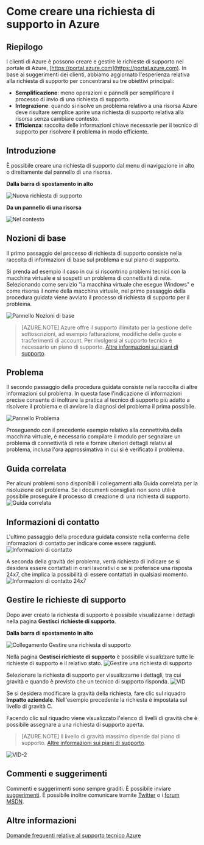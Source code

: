 <properties
	 pageTitle="Come creare una richiesta di supporto di Azure | Microsoft Azure"
	 description="Come creare una richiesta di supporto di Azure."
	 services="Azure Supportability"
	 documentationCenter=""
	 authors="ganganarayanan"
	 manager="scotthit"
	 editor=""/>

<tags
	 ms.service="azure-supportability"
	 ms.workload="na"
	 ms.tgt_pltfrm="na"
	 ms.devlang="na"
	 ms.topic="article"
	 ms.date="07/25/2016"
	 ms.author="gangan"/>  

# Come creare una richiesta di supporto in Azure

## Riepilogo
I clienti di Azure è possono creare e gestire le richieste di supporto nel portale di Azure, [https://portal.azure.com](https://portal.azure.com). In base ai suggerimenti dei clienti, abbiamo aggiornato l'esperienza relativa alla richiesta di supporto per concentrarsi su tre obiettivi principali:

- **Semplificazione**: meno operazioni e pannelli per semplificare il processo di invio di una richiesta di supporto.
- **Integrazione**: quando si risolve un problema relativo a una risorsa Azure deve risultare semplice aprire una richiesta di supporto relativa alla risorsa senza cambiare contesto.
- **Efficienza**: raccolta delle informazioni chiave necessarie per il tecnico di supporto per risolvere il problema in modo efficiente.

## Introduzione
È possibile creare una richiesta di supporto dal menu di navigazione in alto o direttamente dal pannello di una risorsa.

**Dalla barra di spostamento in alto**

![Nuova richiesta di supporto](./media/how-to-create-azure-support-request/NewSupportRequest.png)

**Da un pannello di una risorsa**

![Nel contesto](./media/how-to-create-azure-support-request/Incontext.png)

## Nozioni di base
Il primo passaggio del processo di richiesta di supporto consiste nella raccolta di informazioni di base sul problema e sul piano di supporto.

Si prenda ad esempio il caso in cui si riscontrino problemi tecnici con la macchina virtuale e si sospetti un problema di connettività di rete. Selezionando come servizio "la macchina virtuale che esegue Windows" e come risorsa il nome della macchina virtuale, nel primo passaggio della procedura guidata viene avviato il processo di richiesta di supporto per il problema.

![Pannello Nozioni di base](./media/how-to-create-azure-support-request/Basics.png)

>[AZURE.NOTE] Azure offre il supporto illimitato per la gestione delle sottoscrizioni, ad esempio fatturazione, modifiche delle quote e trasferimenti di account. Per rivolgersi al supporto tecnico è necessario un piano di supporto. [Altre informazioni sui piani di supporto](https://azure.microsoft.com/support/plans).

## Problema
Il secondo passaggio della procedura guidata consiste nella raccolta di altre informazioni sul problema. In questa fase l'indicazione di informazioni precise consente di inoltrare la pratica al tecnico di supporto più adatto a risolvere il problema e di avviare la diagnosi del problema il prima possibile.

![Pannello Problema](./media/how-to-create-azure-support-request/Problem.png)

Proseguendo con il precedente esempio relativo alla connettività della macchina virtuale, è necessario compilare il modulo per segnalare un problema di connettività di rete e fornire ulteriori dettagli relativi al problema, inclusa l'ora approssimativa in cui si è verificato il problema.

## Guida correlata
Per alcuni problemi sono disponibili i collegamenti alla Guida correlata per la risoluzione del problema. Se i documenti consigliati non sono utili è possibile proseguire il processo di creazione di una richiesta di supporto. ![Guida correlata](./media/how-to-create-azure-support-request/RelatedHelp.png)

## Informazioni di contatto
L'ultimo passaggio della procedura guidata consiste nella conferma delle informazioni di contatto per indicare come essere raggiunti. ![Informazioni di contatto](./media/how-to-create-azure-support-request/ContactInformation.png)

A seconda della gravità del problema, verrà richiesto di indicare se si desidera essere contattati in orari lavorativi o se si preferisce una risposta 24x7, che implica la possibilità di essere contattati in qualsiasi momento. ![Informazioni di contatto 24x7](./media/how-to-create-azure-support-request/ContactInformation-2.png)

## Gestire le richieste di supporto
Dopo aver creato la richiesta di supporto è possibile visualizzarne i dettagli nella pagina **Gestisci richieste di supporto**.

**Dalla barra di spostamento in alto**

![Collegamento Gestire una richiesta di supporto](./media/how-to-create-azure-support-request/ManageSupportRequest-link.png)

Nella pagina **Gestisci richieste di supporto** è possibile visualizzare tutte le richieste di supporto e il relativo stato. ![Gestire una richiesta di supporto](./media/how-to-create-azure-support-request/ManageSupportRequest.png)

Selezionare la richiesta di supporto per visualizzarne i dettagli, tra cui gravità e quando è previsto che un tecnico di supporto risponda. ![VID](./media/how-to-create-azure-support-request/VID.png)

Se si desidera modificare la gravità della richiesta, fare clic sul riquadro **Impatto aziendale**. Nell'esempio precedente la richiesta è impostata sul livello di gravità C.

Facendo clic sul riquadro viene visualizzato l'elenco di livelli di gravità che è possibile assegnare a una richiesta di supporto aperta.

>[AZURE.NOTE] Il livello di gravità massimo dipende dal piano di supporto. [Altre informazioni sui piani di supporto](https://azure.microsoft.com/support/plans).

![VID-2](./media/how-to-create-azure-support-request/VID-2.png)

## Commenti e suggerimenti
Commenti e suggerimenti sono sempre graditi. È possibile inviare [suggerimenti](https://feedback.azure.com/forums/266794-support-feedback). È possibile inoltre comunicare tramite [Twitter](https://twitter.com/azuresupport) o i [forum MSDN](https://social.msdn.microsoft.com/Forums/azure).

## Altre informazioni
[Domande frequenti relative al supporto tecnico Azure](https://azure.microsoft.com/support/faq)

<!---HONumber=AcomDC_0817_2016-->